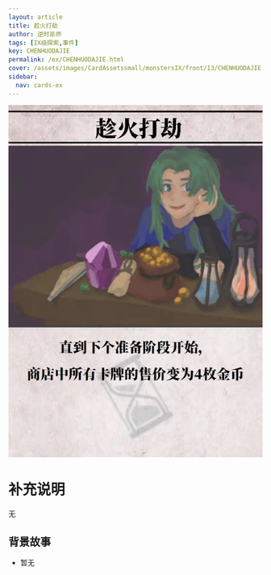 ```yaml
---
layout: article
title: 趁火打劫
author: 逆时巫师
tags: [IX级探索,事件]
key: CHENHUODAJIE
permalink: /ex/CHENHUODAJIE.html
cover: /assets/images/CardAssetssmall/monstersIX/front/13/CHENHUODAJIE.webp
sidebar:
  nav: cards-ex
---
```

![](/assets/images/CardAssets/monstersIX/front/13/CHENHUODAJIE.webp)

# 补充说明

无

## 背景故事
* 暂无